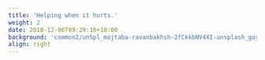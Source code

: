 ```yaml
---
title: 'Helping when it hurts.'
weight: 2
date: 2018-12-06T09:29:16+10:00
background: 'common2/unSpl_mojtaba-ravanbakhsh-2fCkkbNV4XI-unsplash_guyFence.jpg'
align: right
---
```


